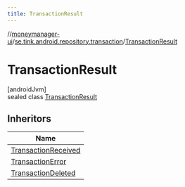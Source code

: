 ```yaml
---
title: TransactionResult
---
```

//[moneymanager-ui](../../../index.html)/[se.tink.android.repository.transaction](../index.html)/[TransactionResult](index.html)



# TransactionResult



[androidJvm]\
sealed class [TransactionResult](index.html)



## Inheritors


| Name |
|---|
| [TransactionReceived](../-transaction-received/index.html) |
| [TransactionError](../-transaction-error/index.html) |
| [TransactionDeleted](../-transaction-deleted/index.html) |


